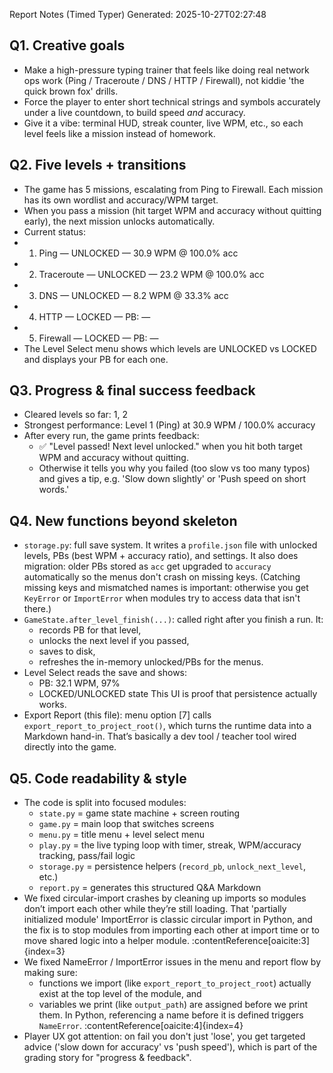 Report Notes (Timed Typer)
Generated: 2025-10-27T02:27:48

## Q1. Creative goals
- Make a high-pressure typing trainer that feels like doing real
  network ops work (Ping / Traceroute / DNS / HTTP / Firewall),
  not kiddie 'the quick brown fox' drills.
- Force the player to enter short technical strings and symbols
  accurately under a live countdown, to build speed *and* accuracy.
- Give it a vibe: terminal HUD, streak counter, live WPM, etc.,
  so each level feels like a mission instead of homework.

## Q2. Five levels + transitions
- The game has 5 missions, escalating from Ping to Firewall.
  Each mission has its own wordlist and accuracy/WPM target.
- When you pass a mission (hit target WPM and accuracy without
  quitting early), the next mission unlocks automatically.
- Current status:
- 1. Ping — UNLOCKED — 30.9 WPM @ 100.0% acc
- 2. Traceroute — UNLOCKED — 23.2 WPM @ 100.0% acc
- 3. DNS — UNLOCKED — 8.2 WPM @ 33.3% acc
- 4. HTTP — LOCKED — PB: —
- 5. Firewall — LOCKED — PB: —
- The Level Select menu shows which levels are UNLOCKED vs LOCKED
  and displays your PB for each one.

## Q3. Progress & final success feedback
- Cleared levels so far: 1, 2
- Strongest performance: Level 1 (Ping) at 30.9 WPM / 100.0% accuracy
- After every run, the game prints feedback:
  * ✅ "Level passed! Next level unlocked." when you hit both
    target WPM and accuracy without quitting.
  * Otherwise it tells you why you failed (too slow vs too many
    typos) and gives a tip, e.g. 'Slow down slightly' or 'Push
    speed on short words.'

## Q4. New functions beyond skeleton
- `storage.py`: full save system. It writes a `profile.json` file
  with unlocked levels, PBs (best WPM + accuracy ratio), and
  settings. It also does migration: older PBs stored as `acc`
  get upgraded to `accuracy` automatically so the menus don't
  crash on missing keys.
  (Catching missing keys and mismatched names is important:
   otherwise you get `KeyError` or `ImportError` when modules try
   to access data that isn't there.)
- `GameState.after_level_finish(...)`: called right after you
  finish a run. It:
    * records PB for that level,
    * unlocks the next level if you passed,
    * saves to disk,
    * refreshes the in-memory unlocked/PBs for the menus.
- Level Select reads the save and shows:
    * PB: 32.1 WPM, 97%
    * LOCKED/UNLOCKED state
  This UI is proof that persistence actually works.
- Export Report (this file): menu option [7] calls
  `export_report_to_project_root()`, which turns the runtime
  data into a Markdown hand-in. That’s basically a dev tool /
  teacher tool wired directly into the game.

## Q5. Code readability & style
- The code is split into focused modules:
  * `state.py` = game state machine + screen routing
  * `game.py`  = main loop that switches screens
  * `menu.py`  = title menu + level select menu
  * `play.py`  = the live typing loop with timer, streak,
                 WPM/accuracy tracking, pass/fail logic
  * `storage.py` = persistence helpers (`record_pb`,
                   `unlock_next_level`, etc.)
  * `report.py`  = generates this structured Q&A Markdown
- We fixed circular-import crashes by cleaning up imports so
  modules don’t import each other while they’re still loading.
  That 'partially initialized module' ImportError is classic
  circular import in Python, and the fix is to stop modules from
  importing each other at import time or to move shared logic
  into a helper module. :contentReference[oaicite:3]{index=3}
- We fixed NameError / ImportError issues in the menu and report
  flow by making sure:
    * functions we import (like `export_report_to_project_root`)
      actually exist at the top level of the module, and
    * variables we print (like `output_path`) are assigned before
      we print them. In Python, referencing a name before it is
      defined triggers `NameError`. :contentReference[oaicite:4]{index=4}
- Player UX got attention: on fail you don't just 'lose', you get
  targeted advice ('slow down for accuracy' vs 'push speed'),
  which is part of the grading story for "progress & feedback".
